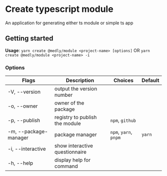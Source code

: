 # Create typescript module

An application for generating either ts module or simple ts app

## Getting started

**Usage**: `yarn create @medly/module <project-name> [options]` OR `yarn create @medly/module <project-name> -i`

### Options

| Flags                                   | Description                    | Choices               | Default |
| --------------------------------------- | ------------------------------ | --------------------- | ------- |
| -V, --version                           | output the version number      |                       |         |
| -o, --owner <owner>                     | owner of the package           |                       |         |
| -p, --publish <registry>                | registry to publish the module | `npm`, `github`       |         |
| -m, --package-manager <package-manager> | package manager                | `npm`, `yarn`, `pnpm` | `yarn`  |
| -i, --interactive                       | show interactive questionnaire |                       |         |
| -h, --help                              | display help for command       |                       |         |
